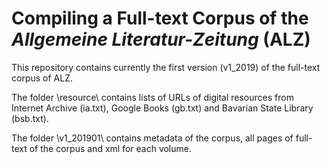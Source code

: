 # Compiling a Full-text Corpus of the *Allgemeine Literatur-Zeitung* (ALZ)

This repository contains currently the first version (v1_2019) of the full-text corpus of ALZ.

The folder \resource\ contains lists of URLs of digital resources from Internet Archive (ia.txt), Google Books (gb.txt) and Bavarian State Library (bsb.txt).

The folder \v1_201901\ contains metadata of the corpus, all pages of full-text of the corpus and xml for each volume.
